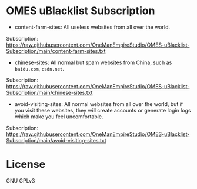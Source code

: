 # OMES uBlacklist Subscription

+ content-farm-sites: All useless websites from all over the world.

Subscription: https://raw.githubusercontent.com/OneManEmpireStudio/OMES-uBlacklist-Subscription/main/content-farm-sites.txt

+ chinese-sites: All normal but spam websites from China, such as `baidu.com`, `csdn.net`.

Subscription: https://raw.githubusercontent.com/OneManEmpireStudio/OMES-uBlacklist-Subscription/main/chinese-sites.txt

+ avoid-visiting-sites: All normal  websites from all over the world, but if you visit these websites, they will create accounts or generate login logs which make you feel uncomfortable.

Subscription: https://raw.githubusercontent.com/OneManEmpireStudio/OMES-uBlacklist-Subscription/main/avoid-visiting-sites.txt

# License

GNU GPLv3
